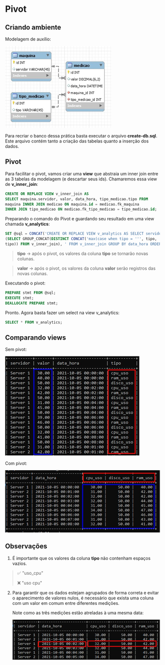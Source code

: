 # Pivot

## Criando ambiente

Modelagem de auxílio:

![](./img/modelagem.jpg)

Para recriar o banco dessa prática basta executar o arquivo **create-db.sql**. Este arquivo contém tanto a criação das tabelas quanto a inserção dos dados.

## Pivot

Para facilitar o pivot, vamos criar uma **view** que abstraia um inner join entre as 3 tabelas da modelagem (e descartar seus ids). Chamaremos essa view de **v_inner_join**:

~~~sql
CREATE OR REPLACE VIEW v_inner_join AS
SELECT maquina.servidor, valor, data_hora, tipo_medicao.tipo FROM 
maquina INNER JOIN medicao ON maquina.id = medicao.fk_maquina
INNER JOIN tipo_medicao ON medicao.fk_tipo_medicao = tipo_medicao.id;
~~~

Preparando o comando do Pivot e guardando seu resultado em uma view chamada **v_analytics**:

~~~sql
SET @sql = CONCAT('CREATE OR REPLACE VIEW v_analytics AS SELECT servidor, data_hora, ', 
(SELECT GROUP_CONCAT(DISTINCT CONCAT('max(case when tipo = ''', tipo, ''' then valor end) ', 
tipo)) FROM v_inner_join), ' FROM v_inner_join GROUP BY data_hora ORDER BY data_hora ASC');
~~~

>**tipo** -> após o pivot, os valores da coluna **tipo** se tornarão novas colunas.

>**valor** -> após o pivot, os valores da coluna **valor** serão registros das novas colunas.

Executando o pivot:

~~~sql 
PREPARE stmt FROM @sql;
EXECUTE stmt;
DEALLOCATE PREPARE stmt;
~~~

Pronto. Agora basta fazer um select na view v_analytics:

~~~sql
SELECT * FROM v_analytics;
~~~

## Comparando views

Sem pivot:

![](./img/sem_pivot.jpg)

Com pivot:

![](./img/com_pivot.jpg)

## Observações

1) É importante que os valores da coluna **tipo** não contenham espaços vazios.

>    ✅ "uso_cpu"
>
>    ❌ "uso cpu"

2) Para garantir que os dados estejam agrupados de forma correta e evitar o aparecimento de valores nulos, é necessário que exista uma coluna com um valor em comum entre diferentes medições.

    Note como as três medições estão atreladas à uma mesma data:

    ![](./img/agrupamento.jpg)
